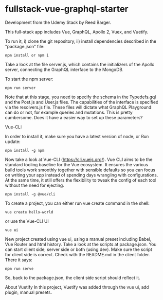 # fullstack-vue-graphql-starter
Development from the Udemy Stack by Reed Barger.

This full-stack app includes Vue, GraphQL, Apollo 2, Vuex, and Vuetify.

To run it, i) clone the git repository, ii) install dependencies described in the "package.json" file:
```
npm install or npm i
```
Take a look at the file server.js, which contains the initializers of the Apollo server, connecting the GraphQL interface to the MongoDB.

To start the npm server:
```
npm run server
```
Note that at this stage, you need to specify the schema in the Typedefs.gql and the Post.js and User.js files. The capabilities of the interface is specified via the resolvers.js file. These files will dictate what GraphQL Playground can do or not, for example queries and mutations. This is pretty cumbersome. Does it have a easier way to set up these parameters?

Vue-CLI

In order to install it, make sure you have a latest version of node, or Run update:
```
npm install -g npm
```
Now take a look at Vue-CLI (https://cli.vuejs.org/). Vue CLI aims to be the standard tooling baseline for the Vue ecosystem. It ensures the various build tools work smoothly together with sensible defaults so you can focus on writing your app instead of spending days wrangling with configurations. At the same time, it still offers the flexibility to tweak the config of each tool without the need for ejecting.

```
npm install -g @vue/cli
```

To create a project, you can either run vue create command in the shell:
```
vue create hello-world

```
or use the Vue-CLI UI
```
vue ui
```
New project created using vue ui, using a manual preset including Babel, Vue Router and html history.
Take a look at the scripts at package.json. You can start client side, server side or both (using dev). Make sure the script for client side is correct. Check with the README.md in the client folder. There it says:
```
npm run serve
```
So, back to the package.json, the client side script should reflect it.

About Vuetify
In this project, Vuetify was added through the vue ui, add plugin, manual presets.